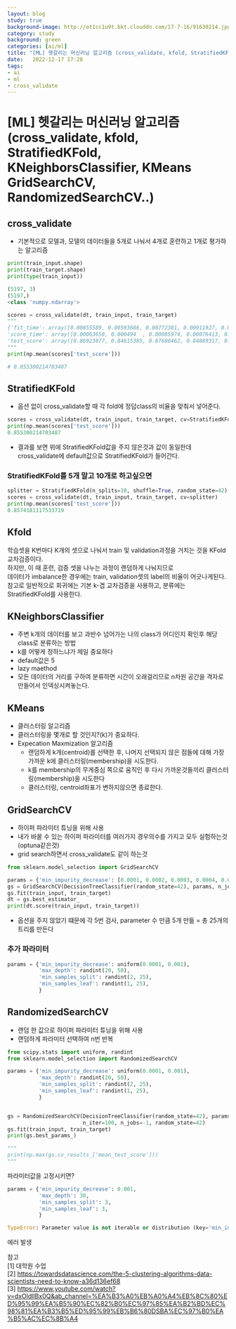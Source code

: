 ```yaml
---
layout: blog
study: true
background-image: http://ot1cc1u9t.bkt.clouddn.com/17-7-16/91630214.jpg
category: study
background: green
categories: [ai/ml]
title: "[ML] 헷갈리는 머신러닝 알고리즘 (cross_validate, kfold, StratifiedKFold, KNeighborsClassifier, KMeans, GridSearchCV, RandomizedSearchCV..)"
date:   2022-12-17 17:28
tags:
- ai
- ml
- cross_validate
---
```



# [ML] 헷갈리는 머신러닝 알고리즘 (cross_validate, kfold, StratifiedKFold, KNeighborsClassifier, KMeans GridSearchCV, RandomizedSearchCV..)

## cross_validate
- 기본적으로 모델과, 모델의 데이터들을 5개로 나눠서 4개로 훈련하고 1개로 평가하는 알고리즘

```python
print(train_input.shape)
print(train_target.shape)
print(type(train_input))

(5197, 3)
(5197,)
<class 'numpy.ndarray'>
```

```python
scores = cross_validate(dt, train_input, train_target)
"""
{'fit_time': array([0.00855589, 0.00593686, 0.00772381, 0.00911927, 0.00702643]), 
'score_time': array([0.00063658, 0.000494  , 0.00085974, 0.00076413, 0.00073743]), 
'test_score': array([0.86923077, 0.84615385, 0.87680462, 0.84889317, 0.83541867])}
"""
print(np.mean(scores['test_score']))

# 0.855300214703487
```

## StratifiedKFold
- 옵션 없이 cross_validate할 때 각 fold에 정답class의 비율을 맞춰서 넣어준다.

```python
scores = cross_validate(dt, train_input, train_target, cv=StratifiedKFold())
print(np.mean(scores['test_score']))
0.855300214703487
```
- 결과를 보면 위에 StratifiedKFold값을 주지 않은것과 값이 동일한데 cross_validate에 default값으로 StratifiedKFold가 들어간다.

### StratifiedKFold를 5개 말고 10개로 하고싶으면

```python
splitter = StratifiedKFold(n_splits=10, shuffle=True, random_state=42)
scores = cross_validate(dt, train_input, train_target, cv=splitter)
print(np.mean(scores['test_score']))
0.8574181117533719
```

## Kfold
학습셋을 K번마다 K개의 셋으로 나눠서 train 및 validation과정을 거치는 것을 KFold 교차검증이다.  
하지만, 이 때 훈련, 검증 셋을 나누는 과정이 랜덤하게 나눠지므로  
데이터가 imbalance한 경우에는 train, validation셋의 label의 비율이 어긋나게된다.
참고로 일반적으로 회귀에는 기본 k-겹 교차검증을 사용하고, 분류에는 StratifiedKFold를 사용한다.


## KNeighborsClassifier
- 주변 k개의 데이터를 보고 과반수 넘어가는 나의 class가 어디인지 확인후 해당 class로 분류하는 방법
- k를 어떻게 정하느냐가 제일 중요하다
- default값은 5
- lazy maethod
- 모든 데이터의 거리를 구하여 분류하면 시간이 오래걸리므로 n차원 공간을 격자로 만들어서 인덱싱시켜놓는다.


## KMeans
- 클러스터링 알고리즘
- 클러스터링을 몇개로 할 것인지?(k)가 중요하다.
- Expecation Maxmization 알고리즘
    - 랜덤하게 k개(centroid)를 선택한 후, 나머지 선택되지 않은 점들에 대해 가장 가까운 k에 클러스터링(membership)을 시도한다.
    - k를 membership의 무게중심 쪽으로 움직인 후 다시 가까운것들끼리 클러스터링(membership)을 시도한다
    - 클러스터링, centroid좌표가 변하지않으면 종료한다.

## GridSearchCV
- 하이퍼 파라미터 튜닝을 위해 사용
- 내가 바꿀 수 있는 하이퍼 파라미터를 여러가지 경우의수를 가지고 모두 실험하는것(optuna같은것)
- grid search하면서 cross_validate도 같이 하는것

```python
from sklearn.model_selection import GridSearchCV

params = {'min_impurity_decrease': [0.0001, 0.0002, 0.0003, 0.0004, 0.0005]}
gs = GridSearchCV(DecisionTreeClassifier(random_state=42), params, n_jobs=-1)
gs.fit(train_input, train_target)
dt = gs.best_estimator_
print(dt.score(train_input, train_target))
```
- 옵션을 주지 않았기 떄문에 각 5번 검사, parameter 수 만큼 5개 만듦 =  총 25개의 트리를 만든다 

### 추가 파라미터
```python
params = {'min_impurity_decrease': uniform(0.0001, 0.001),
          'max_depth': randint(20, 50),
          'min_samples_split': randint(2, 25),
          'min_samples_leaf': randint(1, 25),
          }
```

## RandomizedSearchCV
- 랜덤 한 값으로 하이퍼 파라미터 튜닝을 위해 사용
- 랜덤하게 파라미터 선택하여 n번 반복

```python
from scipy.stats import uniform, randint
from sklearn.model_selection import RandomizedSearchCV

params = {'min_impurity_decrease': uniform(0.0001, 0.001),
          'max_depth': randint(20, 50),
          'min_samples_split': randint(2, 25),
          'min_samples_leaf': randint(1, 25),
          }


gs = RandomizedSearchCV(DecisionTreeClassifier(random_state=42), params, 
                        n_iter=100, n_jobs=-1, random_state=42)
gs.fit(train_input, train_target)
print(gs.best_params_)

"""
print(np.max(gs.cv_results_['mean_test_score']))
"""
```

파라미터값을 고정시키면?
```python
params = {'min_impurity_decrease': 0.001,
          'max_depth': 30,
          'min_samples_split': 3,
          'min_samples_leaf': 3,
          }

TypeError: Parameter value is not iterable or distribution (key='min_impurity_decrease', value=0.001)          
```
에러 발생


참고  
[1] 대학원 수업  
[2] https://towardsdatascience.com/the-5-clustering-algorithms-data-scientists-need-to-know-a36d136ef68  
[3] https://www.youtube.com/watch?v=dxOldlIBx0Q&ab_channel=%EA%B3%A0%EB%A0%A4%EB%8C%80%ED%95%99%EA%B5%90%EC%82%B0%EC%97%85%EA%B2%BD%EC%98%81%EA%B3%B5%ED%95%99%EB%B6%80DSBA%EC%97%B0%EA%B5%AC%EC%8B%A4